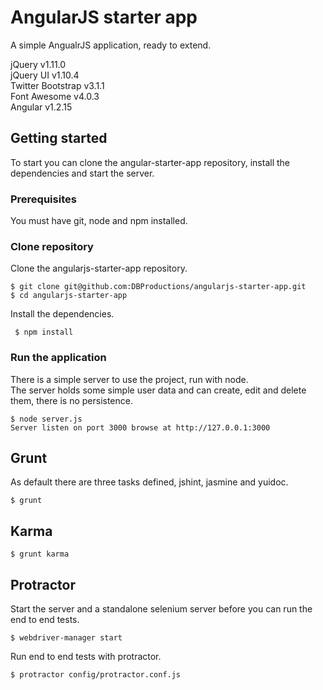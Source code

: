# AngularJS starter app

A simple AngualrJS application, ready to extend.  

jQuery v1.11.0  
jQuery UI v1.10.4  
Twitter Bootstrap v3.1.1  
Font Awesome v4.0.3  
Angular v1.2.15  

## Getting started

To start you can clone the angular-starter-app repository, install the dependencies and start the server.

### Prerequisites

You must have git, node and npm installed.

### Clone repository

Clone the angularjs-starter-app repository.

    $ git clone git@github.com:DBProductions/angularjs-starter-app.git
    $ cd angularjs-starter-app

Install the dependencies.

     $ npm install

### Run the application

There is a simple server to use the project, run with node.  
The server holds some simple user data and can create, edit and delete them, there is no persistence.

    $ node server.js  
    Server listen on port 3000 browse at http://127.0.0.1:3000

## Grunt

As default there are three tasks defined, jshint, jasmine and yuidoc.

    $ grunt

## Karma

    $ grunt karma

## Protractor

Start the server and a standalone selenium server before you can run the end to end tests.

    $ webdriver-manager start

Run end to end tests with protractor.

    $ protractor config/protractor.conf.js